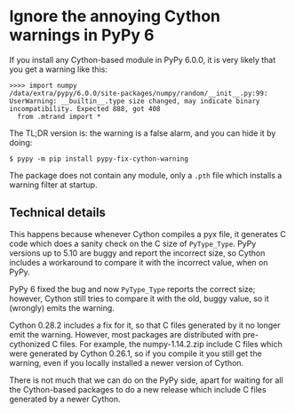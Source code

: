 # Ignore the annoying Cython warnings in PyPy 6

If you install any Cython-based module in PyPy 6.0.0, it is very likely that
you get a warning like this:

```
>>>> import numpy
/data/extra/pypy/6.0.0/site-packages/numpy/random/__init__.py:99: UserWarning: __builtin__.type size changed, may indicate binary incompatibility. Expected 888, got 408
  from .mtrand import *
```

The TL;DR version is: the warning is a false alarm, and you can hide it by doing:

```
$ pypy -m pip install pypy-fix-cython-warning
```

The package does not contain any module, only a ``.pth`` file which installs a
warning filter at startup.

## Technical details

This happens because whenever Cython compiles a pyx file, it generates C code
which does a sanity check on the C size of `PyType_Type`.  PyPy versions up to
5.10 are buggy and report the incorrect size, so Cython includes a workaround
to compare it with the incorrect value, when on PyPy.

PyPy 6 fixed the bug and now `PyType_Type` reports the correct size; however,
Cython still tries to compare it with the old, buggy value, so it (wrongly)
emits the warning.

Cython 0.28.2 includes a fix for it, so that C files generated by it no longer
emit the warning. However, most packages are distributed with pre-cythonized C
files.  For example, the numpy-1.14.2.zip include C files which were generated
by Cython 0.26.1, so if you compile it you still get the warning, even if you
locally installed a newer version of Cython.

There is not much that we can do on the PyPy side, apart for waiting for all
the Cython-based packages to do a new release which include C files generated
by a newer Cython.

